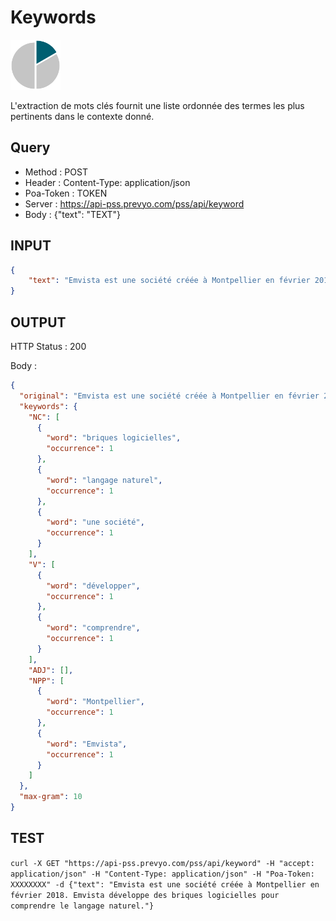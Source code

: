 Keywords
==

<img src="../images/ic_pss_mot_cle.png" alt="drawing" width="80"/>

L'extraction de mots clés fournit une liste ordonnée des termes les plus pertinents dans le contexte donné.

Query
--
* Method : POST
* Header : Content-Type: application/json
* Poa-Token : TOKEN
* Server : https://api-pss.prevyo.com/pss/api/keyword
* Body : {"text": "TEXT"}

INPUT
--

```JSON
{
    "text": "Emvista est une société créée à Montpellier en février 2018. Emvista développe des briques logicielles pour comprendre le langage naturel."
}
```

OUTPUT
--
HTTP Status : 200

Body :

```JSON
{
  "original": "Emvista est une société créée à Montpellier en février 2018. Emvista développe des briques logicielles pour comprendre le langage naturel.",
  "keywords": {
    "NC": [
      {
        "word": "briques logicielles",
        "occurrence": 1
      },
      {
        "word": "langage naturel",
        "occurrence": 1
      },
      {
        "word": "une société",
        "occurrence": 1
      }
    ],
    "V": [
      {
        "word": "développer",
        "occurrence": 1
      },
      {
        "word": "comprendre",
        "occurrence": 1
      }
    ],
    "ADJ": [],
    "NPP": [
      {
        "word": "Montpellier",
        "occurrence": 1
      },
      {
        "word": "Emvista",
        "occurrence": 1
      }
    ]
  },
  "max-gram": 10
}
```

TEST
--

`curl -X GET "https://api-pss.prevyo.com/pss/api/keyword" -H "accept: application/json" -H "Content-Type: application/json" -H "Poa-Token: XXXXXXXX" -d {"text": "Emvista est une société créée à Montpellier en février 2018. Emvista développe des briques logicielles pour comprendre le langage naturel."}` 

